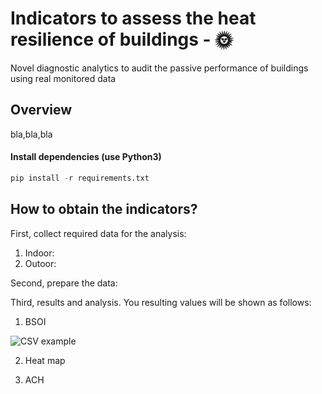 # Indicators to assess the heat resilience of buildings - 🌞
Novel diagnostic analytics to audit the passive performance of buildings using real monitored data

## Overview

bla,bla,bla

#### Install dependencies (use Python3)
```python
pip install -r requirements.txt
```

## How to obtain the **indicators**?

First, collect required data for the analysis: 

1. Indoor:  
2. Outoor: 

Second, prepare the data: 

Third, results and analysis. You resulting values will be shown as follows:  

1. BSOI

  
![CSV example](https://raw.githubusercontent.com/Karlheinzniebuhr/the-weather-scraper/master/resources/csv.JPG)

2. Heat map


3. ACH